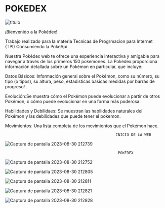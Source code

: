 # POKEDEX

![titulo](https://github.com/Andre1717g/POKEDEX/assets/117502426/a4a5db97-8166-4a7d-bd3e-4af50f4d3434)


¡Bienvenido a la Pokédex!

Trabajo realizado para la materia Tecnicas de Progrmacion para Internet (TPI)
Consumiendo la PokeApi

Nuestra Pokédex web te ofrece una experiencia interactiva y amigable para navegar a través de los primeros 150 pokemones.
La Pokédex proporciona información detallada sobre un Pokémon en particular, que incluye:

Datos Básicos: Información general sobre el Pokémon, como su número, su tipo (o tipos), su altura, peso, estadisticas basicas medidas por barras de progreso!
.

Evolución:Se muestra cómo el Pokémon puede evolucionar a partir de otros Pokémon, o cómo puede evolucionar en una forma más poderosa. 

Habilidades y Debilidaes: Se muestran las habilidades naturales del Pokémon y las debilidades que puede tener el pokemon.

Movimientos: Una lista completa de los movimientos que el Pokémon hace.

                                                      INICIO DE LA WEB
![Captura de pantalla 2023-08-30 212739](https://github.com/Andre1717g/POKEDEX/assets/117502426/92ee1b16-3670-4129-88c8-ee46ae50f86f)


                                                       POKEDEX
  ![Captura de pantalla 2023-08-30 212752](https://github.com/Andre1717g/POKEDEX/assets/117502426/481c2a8b-d055-42a6-9b7c-4f3514ea1f87)

  ![Captura de pantalla 2023-08-30 212805](https://github.com/Andre1717g/POKEDEX/assets/117502426/c5fb5b41-bbcb-4f19-9604-1b71f54b3aa6)

  ![Captura de pantalla 2023-08-30 212811](https://github.com/Andre1717g/POKEDEX/assets/117502426/ea5508f3-a766-4027-9d7d-bad8ae388cc7)

  ![Captura de pantalla 2023-08-30 212821](https://github.com/Andre1717g/POKEDEX/assets/117502426/68750fe1-ba7a-403a-9b4c-f47ccd69cf3d)

  ![Captura de pantalla 2023-08-30 212828](https://github.com/Andre1717g/POKEDEX/assets/117502426/ac6e7479-5966-467d-ba5c-1aee85e8d776)





 



 











